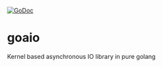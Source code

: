 [![GoDoc](https://godoc.org/github.com/traetox/goaio?status.svg)](https://godoc.org/github.com/traetox/goaio)
# goaio
Kernel based asynchronous IO library in pure golang
